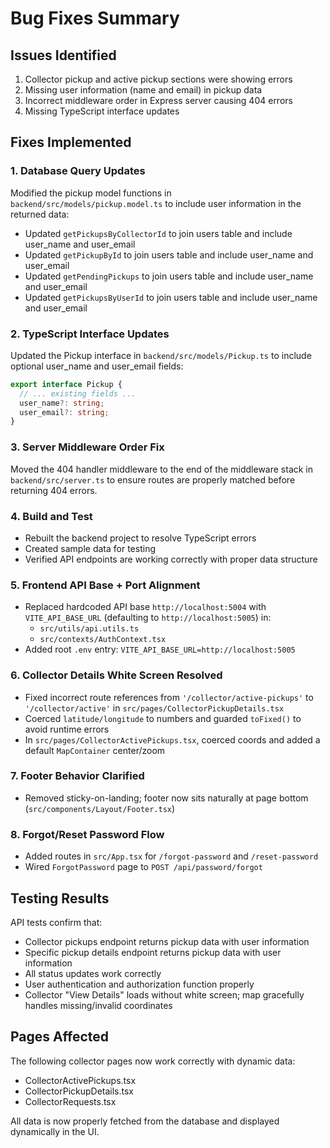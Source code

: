 # Bug Fixes Summary

## Issues Identified
1. Collector pickup and active pickup sections were showing errors
2. Missing user information (name and email) in pickup data
3. Incorrect middleware order in Express server causing 404 errors
4. Missing TypeScript interface updates

## Fixes Implemented

### 1. Database Query Updates
Modified the pickup model functions in `backend/src/models/pickup.model.ts` to include user information in the returned data:

- Updated `getPickupsByCollectorId` to join users table and include user_name and user_email
- Updated `getPickupById` to join users table and include user_name and user_email
- Updated `getPendingPickups` to join users table and include user_name and user_email
- Updated `getPickupsByUserId` to join users table and include user_name and user_email

### 2. TypeScript Interface Updates
Updated the Pickup interface in `backend/src/models/Pickup.ts` to include optional user_name and user_email fields:

```typescript
export interface Pickup {
  // ... existing fields ...
  user_name?: string;
  user_email?: string;
}
```

### 3. Server Middleware Order Fix
Moved the 404 handler middleware to the end of the middleware stack in `backend/src/server.ts` to ensure routes are properly matched before returning 404 errors.

### 4. Build and Test
- Rebuilt the backend project to resolve TypeScript errors
- Created sample data for testing
- Verified API endpoints are working correctly with proper data structure

### 5. Frontend API Base + Port Alignment
- Replaced hardcoded API base `http://localhost:5004` with `VITE_API_BASE_URL` (defaulting to `http://localhost:5005`) in:
  - `src/utils/api.utils.ts`
  - `src/contexts/AuthContext.tsx`
- Added root `.env` entry: `VITE_API_BASE_URL=http://localhost:5005`

### 6. Collector Details White Screen Resolved
- Fixed incorrect route references from `'/collector/active-pickups'` to `'/collector/active'` in `src/pages/CollectorPickupDetails.tsx`
- Coerced `latitude/longitude` to numbers and guarded `toFixed()` to avoid runtime errors
- In `src/pages/CollectorActivePickups.tsx`, coerced coords and added a default `MapContainer` center/zoom

### 7. Footer Behavior Clarified
- Removed sticky-on-landing; footer now sits naturally at page bottom (`src/components/Layout/Footer.tsx`)

### 8. Forgot/Reset Password Flow
- Added routes in `src/App.tsx` for `/forgot-password` and `/reset-password`
- Wired `ForgotPassword` page to `POST /api/password/forgot`

## Testing Results
API tests confirm that:
- Collector pickups endpoint returns pickup data with user information
- Specific pickup details endpoint returns pickup data with user information
- All status updates work correctly
- User authentication and authorization function properly
- Collector "View Details" loads without white screen; map gracefully handles missing/invalid coordinates

## Pages Affected
The following collector pages now work correctly with dynamic data:
- CollectorActivePickups.tsx
- CollectorPickupDetails.tsx
- CollectorRequests.tsx

All data is now properly fetched from the database and displayed dynamically in the UI.